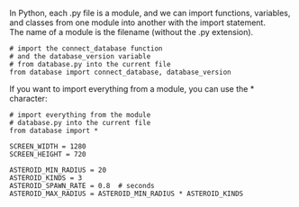 In Python, each .py file is a module, and we can import functions, variables, and classes from one module into another with the import statement. <br />
The name of a module is the filename (without the .py extension).

```
# import the connect_database function
# and the database_version variable
# from database.py into the current file
from database import connect_database, database_version
```

If you want to import everything from a module, you can use the * character:
```
# import everything from the module
# database.py into the current file
from database import *
```

```
SCREEN_WIDTH = 1280
SCREEN_HEIGHT = 720

ASTEROID_MIN_RADIUS = 20
ASTEROID_KINDS = 3
ASTEROID_SPAWN_RATE = 0.8  # seconds
ASTEROID_MAX_RADIUS = ASTEROID_MIN_RADIUS * ASTEROID_KINDS
```
